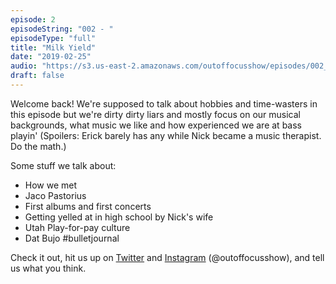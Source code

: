 ```yaml
---
episode: 2
episodeString: "002 - "
episodeType: "full"
title: "Milk Yield"
date: "2019-02-25"
audio: "https://s3.us-east-2.amazonaws.com/outoffocusshow/episodes/002_milk-yield.mp3"
draft: false
---
```


Welcome back! We're supposed to talk about hobbies and time-wasters in this episode
but we're dirty dirty liars and mostly focus on our musical backgrounds, what music we like
and how experienced we are at bass playin' (Spoilers: Erick barely has any while Nick became a music therapist. Do the math.)

Some stuff we talk about:
- How we met
- Jaco Pastorius
- First albums and first concerts
- Getting yelled at in high school by Nick's wife
- Utah Play-for-pay culture
- Dat Bujo \#bulletjournal

Check it out, hit us up on [Twitter][twit] and [Instagram][insta] (\@outoffocusshow), and tell us what you think.

[twit]: https://twitter.com/outoffocusshow
[insta]: https://instagram.com/outoffocusshow
